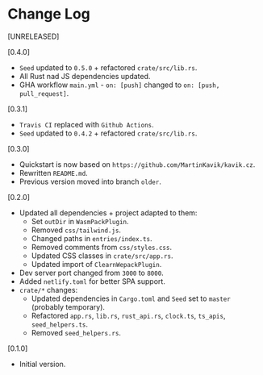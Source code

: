 # Change Log

[UNRELEASED]

[0.4.0]

- `Seed` updated to `0.5.0` + refactored `crate/src/lib.rs`.
- All Rust nad JS dependencies updated.
- GHA workflow `main.yml` - `on: [push]` changed to `on: [push, pull_request]`.

[0.3.1]

- `Travis CI` replaced with `Github Actions`.
- `Seed` updated to `0.4.2` + refactored `crate/src/lib.rs`.

[0.3.0]

- Quickstart is now based on `https://github.com/MartinKavik/kavik.cz`.
- Rewritten `README.md`.
- Previous version moved into branch `older`.

[0.2.0]

- Updated all dependencies + project adapted to them:
  - Set `outDir` in `WasmPackPlugin`.
  - Removed `css/tailwind.js`.
  - Changed paths in `entries/index.ts`.
  - Removed comments from `css/styles.css`.
  - Updated CSS classes in `crate/src/app.rs`.
  - Updated import of `ClearnWepackPlugin`.
- Dev server port changed from `3000` to `8000`.
- Added `netlify.toml` for better SPA support.
- `crate/*` changes:
  - Updated dependencies in `Cargo.toml` and `Seed` set to `master` (probably temporary).
  - Refactored `app.rs`, `lib.rs`, `rust_api.rs`, `clock.ts`, `ts_apis`, `seed_helpers.ts`.
  - Removed `seed_helpers.rs`.

[0.1.0]

- Initial version.
